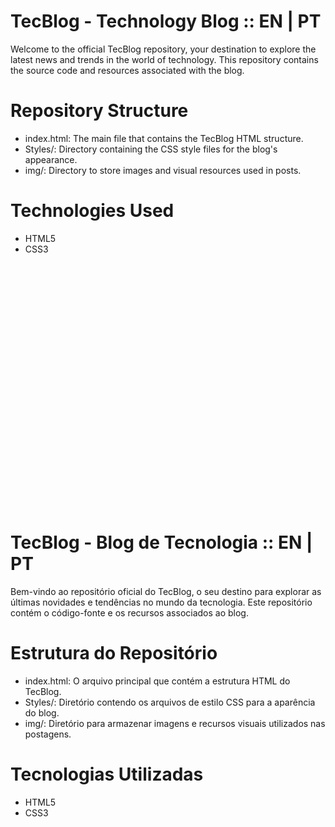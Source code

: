 # TecBlog - Technology Blog :: EN | PT

Welcome to the official TecBlog repository, your destination to explore the latest news and trends in the world of technology. This repository contains the source code and resources associated with the blog.

# Repository Structure
* index.html: The main file that contains the TecBlog HTML structure.
* Styles/: Directory containing the CSS style files for the blog's appearance.
* img/: Directory to store images and visual resources used in posts.

# Technologies Used
* HTML5
* CSS3
<br>
<br>
<br>
<br>
<br>
<br>
<br>
<br>
<br>
<br>
<br>
<br>
<br>
<br>
<br>
<br>
<br>
<br>
<br>
<br>
<br>
<br>
<br>


# TecBlog - Blog de Tecnologia :: EN | PT

Bem-vindo ao repositório oficial do TecBlog, o seu destino para explorar as últimas novidades e tendências no mundo da tecnologia. Este repositório contém o código-fonte e os recursos associados ao blog.

# Estrutura do Repositório
* index.html: O arquivo principal que contém a estrutura HTML do TecBlog.
* Styles/: Diretório contendo os arquivos de estilo CSS para a aparência do blog.
* img/: Diretório para armazenar imagens e recursos visuais utilizados nas postagens.

# Tecnologias Utilizadas
* HTML5
* CSS3
